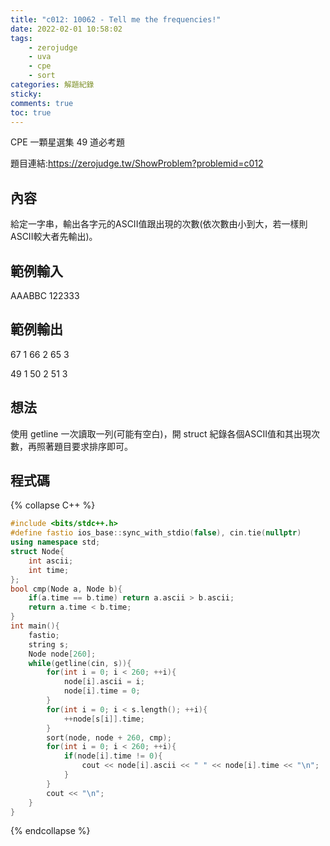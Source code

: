 ```yaml
---
title: "c012: 10062 - Tell me the frequencies!"
date: 2022-02-01 10:58:02
tags:
    - zerojudge
    - uva
    - cpe
    - sort
categories: 解題紀錄
sticky: 
comments: true
toc: true
---
```

CPE 一顆星選集 49 道必考題
<!--more-->
題目連結:https://zerojudge.tw/ShowProblem?problemid=c012
## 內容
給定一字串，輸出各字元的ASCII值跟出現的次數(依次數由小到大，若一樣則ASCII較大者先輸出)。
## 範例輸入
AAABBC
122333
## 範例輸出
67 1
66 2
65 3

49 1
50 2
51 3
## 想法
使用 getline 一次讀取一列(可能有空白)，開 struct 紀錄各個ASCII值和其出現次數，再照著題目要求排序即可。
## 程式碼
{% collapse C++ %}
```cpp
#include <bits/stdc++.h>
#define fastio ios_base::sync_with_stdio(false), cin.tie(nullptr)
using namespace std;
struct Node{
    int ascii;
    int time;
};
bool cmp(Node a, Node b){
    if(a.time == b.time) return a.ascii > b.ascii;
    return a.time < b.time;
}
int main(){
    fastio;
    string s;
    Node node[260];
    while(getline(cin, s)){
        for(int i = 0; i < 260; ++i){
            node[i].ascii = i;
            node[i].time = 0;
        }
        for(int i = 0; i < s.length(); ++i){
            ++node[s[i]].time;
        }
        sort(node, node + 260, cmp);
        for(int i = 0; i < 260; ++i){
            if(node[i].time != 0){
                cout << node[i].ascii << " " << node[i].time << "\n";
            }
        }
        cout << "\n";
    }
}
```
{% endcollapse %}
